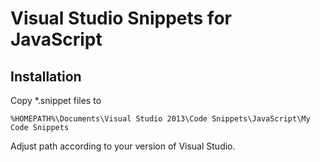 Visual Studio Snippets for JavaScript
=====================================

Installation
------------

Copy *.snippet files to
```
%HOMEPATH%\Documents\Visual Studio 2013\Code Snippets\JavaScript\My Code Snippets
```
Adjust path according to your version of Visual Studio.
